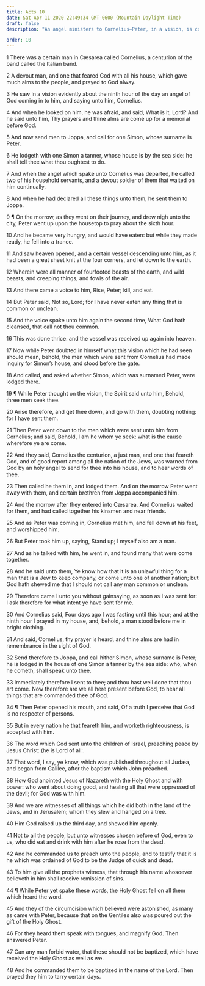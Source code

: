 ```yaml
---
title: Acts 10
date: Sat Apr 11 2020 22:49:34 GMT-0600 (Mountain Daylight Time)
draft: false
description: "An angel ministers to Cornelius—Peter, in a vision, is commanded to take the gospel to the Gentiles—The gospel is taught by witnesses—The Holy Ghost falls upon the Gentiles."

order: 10
---
```

    
1 There was a certain man in Cæsarea called Cornelius, a centurion of the band called the Italian band.

2 A devout man, and one that feared God with all his house, which gave much alms to the people, and prayed to God alway.

3 He saw in a vision evidently about the ninth hour of the day an angel of God coming in to him, and saying unto him, Cornelius.

4 And when he looked on him, he was afraid, and said, What is it, Lord? And he said unto him, Thy prayers and thine alms are come up for a memorial before God.

5 And now send men to Joppa, and call for one Simon, whose surname is Peter.

6 He lodgeth with one Simon a tanner, whose house is by the sea side: he shall tell thee what thou oughtest to do.

7 And when the angel which spake unto Cornelius was departed, he called two of his household servants, and a devout soldier of them that waited on him continually.

8 And when he had declared all these things unto them, he sent them to Joppa.

9 ¶ On the morrow, as they went on their journey, and drew nigh unto the city, Peter went up upon the housetop to pray about the sixth hour.

10 And he became very hungry, and would have eaten: but while they made ready, he fell into a trance.

11 And saw heaven opened, and a certain vessel descending unto him, as it had been a great sheet knit at the four corners, and let down to the earth.

12 Wherein were all manner of fourfooted beasts of the earth, and wild beasts, and creeping things, and fowls of the air.

13 And there came a voice to him, Rise, Peter; kill, and eat.

14 But Peter said, Not so, Lord; for I have never eaten any thing that is common or unclean.

15 And the voice spake unto him again the second time, What God hath cleansed, that call not thou common.

16 This was done thrice: and the vessel was received up again into heaven.

17 Now while Peter doubted in himself what this vision which he had seen should mean, behold, the men which were sent from Cornelius had made inquiry for Simon’s house, and stood before the gate.

18 And called, and asked whether Simon, which was surnamed Peter, were lodged there.

19 ¶ While Peter thought on the vision, the Spirit said unto him, Behold, three men seek thee.

20 Arise therefore, and get thee down, and go with them, doubting nothing: for I have sent them.

21 Then Peter went down to the men which were sent unto him from Cornelius; and said, Behold, I am he whom ye seek: what is the cause wherefore ye are come.

22 And they said, Cornelius the centurion, a just man, and one that feareth God, and of good report among all the nation of the Jews, was warned from God by an holy angel to send for thee into his house, and to hear words of thee.

23 Then called he them in, and lodged them. And on the morrow Peter went away with them, and certain brethren from Joppa accompanied him.

24 And the morrow after they entered into Cæsarea. And Cornelius waited for them, and had called together his kinsmen and near friends.

25 And as Peter was coming in, Cornelius met him, and fell down at his feet, and worshipped him.

26 But Peter took him up, saying, Stand up; I myself also am a man.

27 And as he talked with him, he went in, and found many that were come together.

28 And he said unto them, Ye know how that it is an unlawful thing for a man that is a Jew to keep company, or come unto one of another nation; but God hath shewed me that I should not call any man common or unclean.

29 Therefore came I unto you without gainsaying, as soon as I was sent for: I ask therefore for what intent ye have sent for me.

30 And Cornelius said, Four days ago I was fasting until this hour; and at the ninth hour I prayed in my house, and, behold, a man stood before me in bright clothing.

31 And said, Cornelius, thy prayer is heard, and thine alms are had in remembrance in the sight of God.

32 Send therefore to Joppa, and call hither Simon, whose surname is Peter; he is lodged in the house of one Simon a tanner by the sea side: who, when he cometh, shall speak unto thee.

33 Immediately therefore I sent to thee; and thou hast well done that thou art come. Now therefore are we all here present before God, to hear all things that are commanded thee of God.

34 ¶ Then Peter opened his mouth, and said, Of a truth I perceive that God is no respecter of persons.

35 But in every nation he that feareth him, and worketh righteousness, is accepted with him.

36 The word which God sent unto the children of Israel, preaching peace by Jesus Christ: (he is Lord of all:.

37 That word, I say, ye know, which was published throughout all Judæa, and began from Galilee, after the baptism which John preached.

38 How God anointed Jesus of Nazareth with the Holy Ghost and with power: who went about doing good, and healing all that were oppressed of the devil; for God was with him.

39 And we are witnesses of all things which he did both in the land of the Jews, and in Jerusalem; whom they slew and hanged on a tree.

40 Him God raised up the third day, and shewed him openly.

41 Not to all the people, but unto witnesses chosen before of God, even to us, who did eat and drink with him after he rose from the dead.

42 And he commanded us to preach unto the people, and to testify that it is he which was ordained of God to be the Judge of quick and dead.

43 To him give all the prophets witness, that through his name whosoever believeth in him shall receive remission of sins.

44 ¶ While Peter yet spake these words, the Holy Ghost fell on all them which heard the word.

45 And they of the circumcision which believed were astonished, as many as came with Peter, because that on the Gentiles also was poured out the gift of the Holy Ghost.

46 For they heard them speak with tongues, and magnify God. Then answered Peter.

47 Can any man forbid water, that these should not be baptized, which have received the Holy Ghost as well as we.

48 And he commanded them to be baptized in the name of the Lord. Then prayed they him to tarry certain days.
